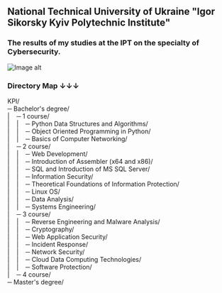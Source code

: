 ## National Technical University of Ukraine "Igor Sikorsky Kyiv Polytechnic Institute"
### The results of my studies at the IPT on the specialty of Cybersecurity.
![Image alt](https://user-images.githubusercontent.com/86345471/221379942-51f24819-1f76-4289-8dee-06ea69f730f6.png)

### Directory Map ↓↓↓
KPI/<br>
─ Bachelor's degree/<br>
|&nbsp;&nbsp;&nbsp;&nbsp;─ 1 course/ <br>
|&nbsp;&nbsp;&nbsp;&nbsp;|&nbsp;&nbsp;&nbsp;&nbsp;─ Python Data Structures and Algorithms/ <br>
|&nbsp;&nbsp;&nbsp;&nbsp;|&nbsp;&nbsp;&nbsp;&nbsp;─ Object Oriented Programming in Python/ <br>
|&nbsp;&nbsp;&nbsp;&nbsp;|&nbsp;&nbsp;&nbsp;&nbsp;─ Basics of Computer Networking/ <br>
|&nbsp;&nbsp;&nbsp;&nbsp;─ 2 course/<br>
|&nbsp;&nbsp;&nbsp;&nbsp;|&nbsp;&nbsp;&nbsp;&nbsp;─ Web Development/ <br>
|&nbsp;&nbsp;&nbsp;&nbsp;|&nbsp;&nbsp;&nbsp;&nbsp;─ Introduction of Assembler (x64 and x86)/ <br>
|&nbsp;&nbsp;&nbsp;&nbsp;|&nbsp;&nbsp;&nbsp;&nbsp;─ SQL and Introduction of MS SQL Server/ <br>
|&nbsp;&nbsp;&nbsp;&nbsp;|&nbsp;&nbsp;&nbsp;&nbsp;─ Information Security/ <br>
|&nbsp;&nbsp;&nbsp;&nbsp;|&nbsp;&nbsp;&nbsp;&nbsp;─ Theoretical Foundations of Information Protection/ <br>
|&nbsp;&nbsp;&nbsp;&nbsp;|&nbsp;&nbsp;&nbsp;&nbsp;─ Linux OS/ <br>
|&nbsp;&nbsp;&nbsp;&nbsp;|&nbsp;&nbsp;&nbsp;&nbsp;─ Data Analysis/ <br>
|&nbsp;&nbsp;&nbsp;&nbsp;|&nbsp;&nbsp;&nbsp;&nbsp;─ Systems Engineering/ <br>
|&nbsp;&nbsp;&nbsp;&nbsp;─ 3 course/ <br>
|&nbsp;&nbsp;&nbsp;&nbsp;|&nbsp;&nbsp;&nbsp;&nbsp;─ Reverse Engineering and Malware Analysis/ <br>
|&nbsp;&nbsp;&nbsp;&nbsp;|&nbsp;&nbsp;&nbsp;&nbsp;─ Cryptography/ <br>
|&nbsp;&nbsp;&nbsp;&nbsp;|&nbsp;&nbsp;&nbsp;&nbsp;─ Web Application Security/ <br>
|&nbsp;&nbsp;&nbsp;&nbsp;|&nbsp;&nbsp;&nbsp;&nbsp;─ Incident Response/ <br>
|&nbsp;&nbsp;&nbsp;&nbsp;|&nbsp;&nbsp;&nbsp;&nbsp;─ Network Security/ <br>
|&nbsp;&nbsp;&nbsp;&nbsp;|&nbsp;&nbsp;&nbsp;&nbsp;─ Cloud Data Сomputing Technologies/ <br>
|&nbsp;&nbsp;&nbsp;&nbsp;|&nbsp;&nbsp;&nbsp;&nbsp;─ Software Protection/ <br>
|&nbsp;&nbsp;&nbsp;&nbsp;─ 4 course/ <br>
─ Master's degree/ <br>
